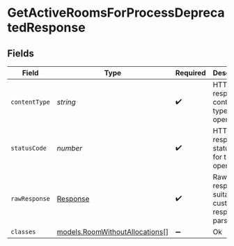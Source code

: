 # GetActiveRoomsForProcessDeprecatedResponse


## Fields

| Field                                                                  | Type                                                                   | Required                                                               | Description                                                            |
| ---------------------------------------------------------------------- | ---------------------------------------------------------------------- | ---------------------------------------------------------------------- | ---------------------------------------------------------------------- |
| `contentType`                                                          | *string*                                                               | :heavy_check_mark:                                                     | HTTP response content type for this operation                          |
| `statusCode`                                                           | *number*                                                               | :heavy_check_mark:                                                     | HTTP response status code for this operation                           |
| `rawResponse`                                                          | [Response](https://developer.mozilla.org/en-US/docs/Web/API/Response)  | :heavy_check_mark:                                                     | Raw HTTP response; suitable for custom response parsing                |
| `classes`                                                              | [models.RoomWithoutAllocations](../models/roomwithoutallocations.md)[] | :heavy_minus_sign:                                                     | Ok                                                                     |